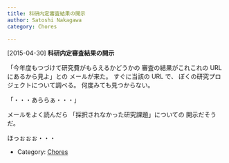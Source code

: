 ```yaml
---
title: 科研内定審査結果の開示
author: Satoshi Nakagawa
category: Chores

---
```


[2015-04-30] **科研内定審査結果の開示** 

 「今年度もつづけて研究費がもらえるかどうかの
審査の結果がこれこれの URL にあるから見よ」との
メールが来た。
すぐに当該の URL で、
ぼくの研究プロジェクトについて調べる。
何度みても見つからない。

 「・・・あららぁ・・・」
<!--more-->

 メールをよく読んだら
「採択されなかった研究課題」についての
開示だそうだ。

 ほっぉぉぉ・・・

- Category: [Chores](https://merapano.github.io/categories.html#Chores)

